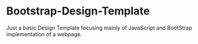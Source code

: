 # Bootstrap-Design-Template
Just a basic Design Template focusing mainly of JavaScript and BootStrap implementation of a webpage.

